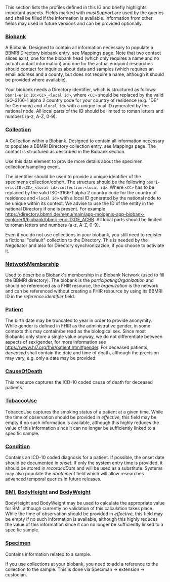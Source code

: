 <!-- 1_overview.md {% comment %}
*****************************************************************************************
*                            WARNING: DO NOT EDIT THIS FILE                             *
*                                                                                       *
* This file is generated by SUSHI. Any edits you make to this file will be overwritten. *
*                                                                                       *
* To change the contents of this file, edit the original source file at:                *
* ig-data\input\pagecontent\1_overview.md                                               *
*****************************************************************************************
{% endcomment %} -->

This section lists the profiles defined in this IG and briefly highlights important aspects. Fields marked with *mustSupport* are used by the queries and shall be filled if the information is available. Information from other fields may used in future versions and can be provided optionally.

### [Biobank](StructureDefinition-Biobank.html)
A Biobank. Designed to contain all information necessary to populate a BBMRI Directory biobank entry, see Mappings page. Note that two contact slices exist, one for the biobank head (which only requires a name and no actual contact information) and one for the actual endpoint researches should contact for inquiries about data and samples (which requires an email address and a county, but does not require a name, although it should be provided where available). 

Your biobank needs a Directory identifier, which is structured as follows: `bbmri-eric:ID:<CC>_<local id>`, where `<CC>` should be replaced by the valid ISO-3166-1 alpha 2 country code for your country of residence (e.g. "DE" for Germany) and `<local id>` with a unique local ID generated by the national node. All local parts of the ID should be limited to roman letters and numbers (a-z, A-Z, 0-9).

### [Collection](StructureDefinition-Collection.html)
A Collection within a Biobank. Designed to contain all information necessary to populate a BBMRI Directory collection entry, see Mappings page. The contact is structured as described in the Biobank section.

Use this data element to provide more details about the specimen collection/sampling event.

The identifier should be used to provide a unique identifier of the specimens collection/cohort. The structure should be the following `bbmri-eric:ID:<CC>_<local id>:collection:<local id>`. Where `<CC>` has to be replaced by the valid ISO-3166-1 alpha 2 country code for the country of residence and `<local id>` with a local ID generated by the national node to be unique within its context. We advise to use the ID of the entity in the national Directory if one is present. For example https://directory.bbmri.de/menu/main/app-molgenis-app-biobank-explorer#/biobank/bbmri-eric:ID:DE_ACBB. All local parts should be limited to roman letters and numbers (a-z, A-Z, 0-9).

Even if you do not use collections in your biobank, you still need to register a fictional "default" collection to the Directory. This is needed by the Negotiator and also for Directory synchronizazion, if you choose to activiate it.

### [NetworkMembership](StructureDefinition-NetworkMembership.html)
Used to describe a Biobank's membership in a Biobank Network (used to fill the BBMRI directory). The biobank is the *participatingOrganization* and should be referenced as a FHIR resource, the *organization* is the network and can be referenced without creating a FHIR resource by using its BBMRI ID in the *reference.identifier* field.

### [Patient](StructureDefinition-Patient.html)
The birth date may be truncated to year in order to provide anonymity. While gender is defined in FHIR as the administrative gender, in some contexts this may contain/be read as the biological sex. Since most Biobanks only store a single value anyway, we do not differentiate between aspects of sex/gender, for more information see https://www.hl7.org/fhir/patient.html#gender. For deceased patients, *deceased* shall contain the date and time of death, although the precision may vary, e.g. only a date may be provided.

### [CauseOfDeath](StructureDefinition-CauseOfDeath.html)
This resource captures the ICD-10 coded cause of death for deceased patients.

### [TobaccoUse](StructureDefinition-TobaccoUse.html)
TobaccoUse captures the smoking status of a patient at a given time. While the time of observation should be provided in *effective*, this field may be empty if no such information is available, although this highly reduces the value of this information since it can no longer be sufficiently linked to a specific sample.

### [Condition](StructureDefinition-Condition.html)
Contains an ICD-10 coded diagnosis for a patient. If possible, the onset date should be documented in *onset*. If only the system entry time is provided, it should be stored in *recordedDate* and will be used as a substitute. Systems may also populate the *abatement* field which will allow researches advanced temporal queries in future releases.

### [BMI](StructureDefinition-Bmi.html), [BodyHeight](StructureDefinition-BodyHeight.html) and [BodyWeight](StructureDefinition-BodyWeight.html)
BodyHeight and BodyWeight may be used to calculate the appropriate value for BMI, although currently no validation of this calculation takes place. While the time of observation should be provided in *effective*, this field may be empty if no such information is available, although this highly reduces the value of this information since it can no longer be sufficiently linked to a specific sample.

### [Specimen](StructureDefinition-Specimen.html)
Contains information related to a sample.

If you use collections at your biobank, you need to add a reference to the collection to the sample. This is done via Speciman &rarr; extension &rarr; custodian.

